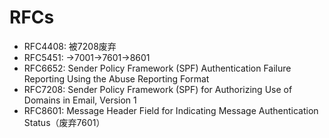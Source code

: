 # RFCs
- RFC4408: 被7208废弃
- RFC5451: ->7001->7601->8601
- RFC6652: Sender Policy Framework (SPF) Authentication Failure Reporting Using the Abuse Reporting Format
- RFC7208: Sender Policy Framework (SPF) for Authorizing Use of Domains in Email, Version 1
- RFC8601: Message Header Field for Indicating Message Authentication Status（废弃7601）